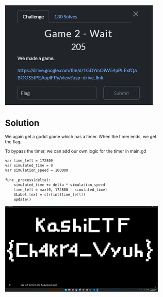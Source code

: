 ![alt text](image.png)

# Solution
We again get a godot game which has a timer. When the timer ends, we get the flag.

To bypass the timer, we can add our own logic for the timer in main.gd

```
var time_left = 172800
var simulated_time = 0
var simulation_speed = 100000

func _process(delta):
	simulated_time += delta * simulation_speed
	time_left = max(0, 172800 - simulated_time)
	$Label.text = str(int(time_left))
	update()
  ```

  ![alt text](image-1.png)